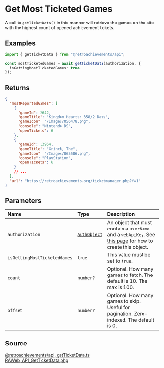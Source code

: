 # Get Most Ticketed Games

A call to `getTicketData()` in this manner will retrieve the games on the site with the highest count of opened achievement tickets.

## Examples

```ts
import { getTicketData } from "@retroachievements/api";

const mostTicketedGames = await getTicketData(authorization, {
  isGettingMostTicketedGames: true
});
```

## Returns

```json
{
  "mostReportedGames": [
    {
      "gameId": 2642,
      "gameTitle": "Kingdom Hearts: 358/2 Days",
      "gameIcon": "/Images/056478.png",
      "console": "Nintendo DS",
      "openTickets": 6
    },
    {
      "gameId": 13964,
      "gameTitle": "Grinch, The",
      "gameIcon": "/Images/065586.png",
      "console": "PlayStation",
      "openTickets": 6
    }
    // ...
  ],
  "url": "https://retroachievements.org/ticketmanager.php?f=1"
}
```

## Parameters

| Name                         | Type                                        | Description                                                                                                                  |
| :--------------------------- | :------------------------------------------ | :--------------------------------------------------------------------------------------------------------------------------- |
| `authorization`              | [`AuthObject`](/v1/data-models/auth-object) | An object that must contain a `userName` and a `webApiKey`. See [this page](/getting-started) for how to create this object. |
| `isGettingMostTicketedGames` | `true`                                      | This value must be set to `true`.                                                                                            |
| `count`                      | `number?`                                   | Optional. How many games to fetch. The default is 10. The max is 100.                                                        |
| `offset`                     | `number?`                                   | Optional. How many games to skip. Useful for pagination. Zero-indexed. The default is 0.                                     |

## Source

[@retroachievements/api, getTicketData.ts](https://github.dev/retroachievements/retroachievements-api-js/blob/main/src/ticket/getTicketData.ts)  
[RAWeb, API_GetTicketData.php](https://github.dev/RetroAchievements/RAWeb/blob/master/public/API/API_GetTicketData.php)

